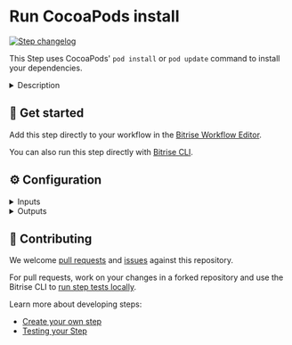 # Run CocoaPods install

[![Step changelog](https://shields.io/github/v/release/bitrise-io/steps-cocoapods-install?include_prereleases&label=changelog&color=blueviolet)](https://github.com/bitrise-io/steps-cocoapods-install/releases)

This Step uses CocoaPods' `pod install` or `pod update` command to install your dependencies.

<details>
<summary>Description</summary>


CocoaPods is a dependency manager for Swift and Objective-C projects. This Step uses CocoaPods' `pod install` or `pod update` command to install your dependencies on the virtual machine where your Bitrise build runs.

CocoaPods version is determined based on the Podfile.lock file or on the Gemfile.lock file. If your Gemfile.lock file contains the `cocoapods` gem, then the Step will call the pod `install` command with `bundle exec`. Otherwise, the Cocoapods version in the Podfile.lock will be installed as a global gem.
If no Cocoapods version is defined in Podfile.lock or Gemfile.lock, the preinstalled sytem Cocoapods version will be used.

### Configuring the Step

1. Set the **Source Code Directory path** to the path of your app's source code.

1. Optionally, provide a Podfile in the **Podfile path** input.

   Without a specific Podfile, the Step does a recursive search for the Podfile in the root of your app's directory, and uses the first Podfile it finds.

### Troubleshooting

If the Step fails, check out the Podfile and the Gemfile of your app. Make sure there is no compatibility issue with the different versions of your Pods.

Check that both Podfile.lock and Gemfile.lock is committed and the Cocoapods versions defined in both match.

You can set the **Execute cocoapods in verbose mode?** input to true to get detailed logs of the Step.

### Useful links

* [Caching Cocoapods](https://devcenter.bitrise.io/builds/caching/caching-cocoapods/)
* [Include your dependencies in your repository](https://devcenter.bitrise.io/tips-and-tricks/optimize-your-build-times/#include-your-dependencies-in-your-repository)

### Related Steps

* [Run yarn command](https://www.bitrise.io/integrations/steps/yarn)
* [Carthage](https://www.bitrise.io/integrations/steps/carthage)
</details>

## 🧩 Get started

Add this step directly to your workflow in the [Bitrise Workflow Editor](https://devcenter.bitrise.io/steps-and-workflows/steps-and-workflows-index/).

You can also run this step directly with [Bitrise CLI](https://github.com/bitrise-io/bitrise).

## ⚙️ Configuration

<details>
<summary>Inputs</summary>

| Key | Description | Flags | Default |
| --- | --- | --- | --- |
| `command` | CocoaPods command to use for installing dependencies.  Available options: - `install`: Use `pod install` to download the explicit version listed in the Podfile.lock without trying to check if a newer version is available. - `update`: Use `pod update` to update every Pod listed in your Podfile to the latest version possible.  | required | `install` |
| `source_root_path` | Directory path where the project's Podfile (and optionally Gemfile) is placed.  CocoaPods commands will be executed in this directory.  | required | `$BITRISE_SOURCE_DIR` |
| `podfile_path` | Path of the project's Podfile.  By specifying this input `Workdir` gets overriden by the provided file's directory path. |  |  |
| `verbose` | Execute all CocoaPods commands in verbose mode.  If enabled the `--verbose` flag will be appended to all CocoaPods commands.  |  | `false` |
| `is_cache_disabled` | Disables automatic cache content collection.  By default the Step adds the Pods directory in the `Workdir` to the Bitrise Build Cache.  Set this input to disable automatic cache item collection for this Step.  |  | `false` |
</details>

<details>
<summary>Outputs</summary>
There are no outputs defined in this step
</details>

## 🙋 Contributing

We welcome [pull requests](https://github.com/bitrise-io/steps-cocoapods-install/pulls) and [issues](https://github.com/bitrise-io/steps-cocoapods-install/issues) against this repository.

For pull requests, work on your changes in a forked repository and use the Bitrise CLI to [run step tests locally](https://devcenter.bitrise.io/bitrise-cli/run-your-first-build/).

Learn more about developing steps:

- [Create your own step](https://devcenter.bitrise.io/contributors/create-your-own-step/)
- [Testing your Step](https://devcenter.bitrise.io/contributors/testing-and-versioning-your-steps/)
